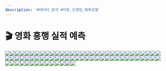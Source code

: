 ```yaml
---
description: '#데이터_분석 #자동_신경망_예측모델'
---
```


# 🎬 영화 흥행 실적 예측

![](<../../../../../.gitbook/assets/Untitled (12).png>)![](<../../../../../.gitbook/assets/Untitled 1 (11).png>)![](<../../../../../.gitbook/assets/Untitled 2 (9).png>)![](<../../../../../.gitbook/assets/Untitled 3 (13).png>)![](<../../../../../.gitbook/assets/Untitled 4 (13).png>)![](<../../../../../.gitbook/assets/Untitled 5 (13).png>)![](<../../../../../.gitbook/assets/Untitled 6 (9).png>)![](<../../../../../.gitbook/assets/Untitled 7 (10).png>)![](<../../../../../.gitbook/assets/Untitled 8 (9).png>)![](<../../../../../.gitbook/assets/Untitled 9 (9).png>)![](<../../../../../.gitbook/assets/Untitled 10 (11).png>)![](<../../../../../.gitbook/assets/Untitled 11 (9).png>)![](<../../../../../.gitbook/assets/Untitled 12 (11).png>)![](<../../../../../.gitbook/assets/Untitled 13 (9).png>)![](<../../../../../.gitbook/assets/Untitled 14 (10).png>)![](<../../../../../.gitbook/assets/Untitled 15 (6).png>)![](<../../../../../.gitbook/assets/Untitled 16 (7).png>)![](<../../../../../.gitbook/assets/Untitled 17 (7).png>)![](<../../../../../.gitbook/assets/Untitled 18 (5).png>)![](<../../../../../.gitbook/assets/Untitled 19 (6).png>)![](<../../../../../.gitbook/assets/Untitled 20 (5).png>)![](<../../../../../.gitbook/assets/Untitled (10).png>)![](<../../../../../.gitbook/assets/Untitled 1 (9).png>)![](<../../../../../.gitbook/assets/Untitled 2 (13).png>)![](<../../../../../.gitbook/assets/Untitled 3 (11).png>)![](<../../../../../.gitbook/assets/Untitled 4 (9).png>)![](<../../../../../.gitbook/assets/Untitled 5 (10).png>)![](<../../../../../.gitbook/assets/Untitled 6 (3).png>)![](<../../../../../.gitbook/assets/Untitled 7 (11).png>)![](<../../../../../.gitbook/assets/Untitled 4 (9).png>)![](<../../../../../.gitbook/assets/Untitled 9 (8).png>)![](<../../../../../.gitbook/assets/Untitled 10 (4).png>)![](<../../../../../.gitbook/assets/Untitled 11 (2).png>)![](<../../../../../.gitbook/assets/Untitled 12 (5).png>)![](<../../../../../.gitbook/assets/Untitled 13 (3).png>)![](<../../../../../.gitbook/assets/Untitled 14 (1).png>)![](<../../../../../.gitbook/assets/Untitled 15 (4).png>)![](<../../../../../.gitbook/assets/Untitled 16 (1).png>)![](<../../../../../.gitbook/assets/Untitled 17 (1).png>)![](<../../../../../.gitbook/assets/Untitled 18.png>)![](<../../../../../.gitbook/assets/Untitled 19 (2).png>)![](<../../../../../.gitbook/assets/Untitled 20.png>)![](<../../../../../.gitbook/assets/Untitled (4).png>)![](<../../../../../.gitbook/assets/Untitled 1 (4).png>)![](<../../../../../.gitbook/assets/Untitled 2 (1).png>)![](<../../../../../.gitbook/assets/Untitled 3 (2).png>)![](<../../../../../.gitbook/assets/Untitled 4 (3).png>)![](<../../../../../.gitbook/assets/Untitled 5 (4).png>)![](<../../../../../.gitbook/assets/Untitled 6 (2).png>)![](<../../../../../.gitbook/assets/Untitled 7 (2).png>)![](<../../../../../.gitbook/assets/Untitled 8.png>)![](<../../../../../.gitbook/assets/Untitled 9 (3).png>)![](<../../../../../.gitbook/assets/Untitled 10 (2).png>)![](<../../../../../.gitbook/assets/Untitled 11 (4).png>)![](<../../../../../.gitbook/assets/Untitled 12 (2).png>)![](<../../../../../.gitbook/assets/Untitled 13 (2).png>)![](<../../../../../.gitbook/assets/Untitled 14 (3).png>)![](<../../../../../.gitbook/assets/Untitled 15 (2).png>)![](<../../../../../.gitbook/assets/Untitled 16 (3).png>)![](<../../../../../.gitbook/assets/Untitled 17 (3).png>)![](<../../../../../.gitbook/assets/Untitled 18 (3).png>)![](<../../../../../.gitbook/assets/Untitled 19 (3).png>)![](<../../../../../.gitbook/assets/Untitled 20 (3).png>)![](<../../../../../.gitbook/assets/Untitled (3).png>)![](<../../../../../.gitbook/assets/Untitled 1 (1).png>)![](<../../../../../.gitbook/assets/Untitled 2 (2).png>)![](<../../../../../.gitbook/assets/Untitled 3.png>)![](<../../../../../.gitbook/assets/Untitled 4 (4).png>)![](<../../../../../.gitbook/assets/Untitled 5 (2).png>)![](<../../../../../.gitbook/assets/Untitled 6 (1).png>)![](<../../../../../.gitbook/assets/Untitled 7 (3).png>)![](<../../../../../.gitbook/assets/Untitled 8 (3).png>)![](<../../../../../.gitbook/assets/Untitled 9 (1).png>)![](<../../../../../.gitbook/assets/Untitled 10 (1).png>)![](<../../../../../.gitbook/assets/Untitled 11 (3).png>)![](<../../../../../.gitbook/assets/Untitled 12 (4).png>)
